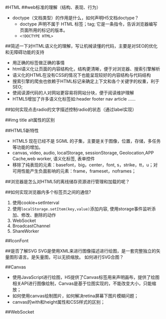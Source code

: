 #HTML
##web标准的理解（结构、表现、行为）
+ doctype（文档类型）的作用是什么，如何声明H5文档doctype？ 
    * doctype 声明不属于 HTML 标签；tag; 它是一条指令，告诉浏览器编写页面所用的标记的版本。
    * `<!DOCTYPE HTML>`


##简述一下对HTML语义化的理解，写让机械读懂的代码，主要是对SEO的优化和无障碍功能的支持
+ 用正确的标签做正确的事情
+ html语义化让页面的内容结构化，结构更清晰，便于对浏览器、搜索引擎解析
+ 语义化的HTML在没有CSS的情况下也能呈现较好的内容结构与代码结构
+ 搜索引擎的爬虫也依赖于HTML标记来确定上下文和各个关键字的权重，利于SEO; 
+ 使阅读源代码的人对网站更容易将网站分块，便于阅读维护理解
+ HTML5增加了许多语义化标签如:header footer nav article ……

##如何实现点击radio的文字描述控制radio的状态（通过label实现）

##img title alt属性的区别

##HTML5新特性
+ HTML5 现在已经不是 SGML 的子集，主要是关于图像，位置，存储，多任务等功能的增加。
+ canvas, video, audio, localStorage, sessionStorage, Geolocation,APP Cache,web worker, 语义化标签, 表单控件
+ 移除了纯表现的元素：basefont，big，center，font, s，strike，tt，u；对可用性能产生负面影响的元素：frame，frameset，noframes；

##浏览器是怎么对HTML5的离线储存资源进行管理和加载的呢？

##如何实现浏览器内多个标签页之间的通信? 
1. 使用cookie+setInterval
2. 使用`localStorage.setItem(key,value)`添加内容, 使用storage事件监听添加、修改、删除的动作  
3. WebSocket
4. BroadcastChannel
5. ShareWorker




##IconFont

##是否了解SVG
SVG是使用XML来进行图像描述进行绘图，是一套完整独立的矢量图形语言。是矢量图，可以无损缩放。
如何进行SVG合图？


##Canvas
+ 使用JavaScript进行绘图，H5提供了Canvas标签用来声明画布，提供了绘图相关API进行图像绘制，Canvas是基于位图实现的，不能改变大小，只能缩放；
+ 如何使用canvas绘制图片，如何解决retina屏幕下图片模糊问题；
+ canvas的with和height属性和CSS样式的区别；

##WebSocket


